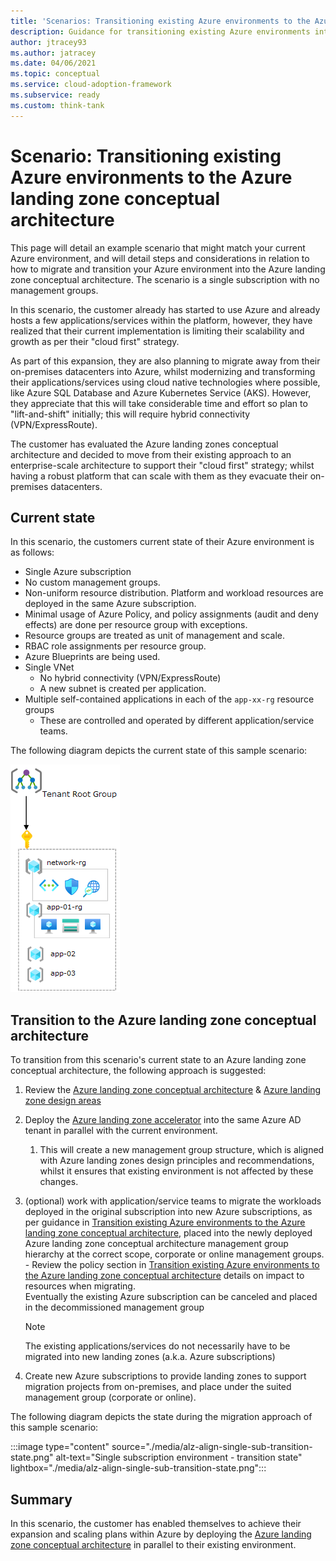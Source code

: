 ```yaml
---
title: 'Scenarios: Transitioning existing Azure environments to the Azure landing zone conceptual architecture'
description: Guidance for transitioning existing Azure environments into the Azure landing zone conceptual architecture
author: jtracey93
ms.author: jatracey
ms.date: 04/06/2021
ms.topic: conceptual
ms.service: cloud-adoption-framework
ms.subservice: ready
ms.custom: think-tank
---
```


<!-- docutune:casing resourceType resourceTypes resourceId resourceIds -->

# Scenario: Transitioning existing Azure environments to the Azure landing zone conceptual architecture

This page will detail an example scenario that might match your current Azure environment, and will detail steps and considerations in relation to how to migrate and transition your Azure environment into the Azure landing zone conceptual architecture. The scenario is a single subscription with no management groups.

<!-- ## Scenario 1: Single subscription with no management groups (Add this heading and change sub-headings to H3s when another example is added) -->

In this scenario, the customer already has started to use Azure and already hosts a few applications/services within the platform, however, they have realized that their current implementation is limiting their scalability and growth as per their "cloud first" strategy.

As part of this expansion, they are also planning to migrate away from their on-premises datacenters into Azure, whilst modernizing and transforming their applications/services using cloud native technologies where possible, like Azure SQL Database and Azure Kubernetes Service (AKS). However, they appreciate that this will take considerable time and effort so plan to "lift-and-shift" initially; this will require hybrid connectivity (VPN/ExpressRoute).

The customer has evaluated the Azure landing zones conceptual architecture and decided to move from their existing approach to an enterprise-scale architecture to support their "cloud first" strategy; whilst having a robust platform that can scale with them as they evacuate their on-premises datacenters.

## Current state

In this scenario, the customers current state of their Azure environment is as follows:

- Single Azure subscription
- No custom management groups.
- Non-uniform resource distribution. Platform and workload resources are deployed in the same Azure subscription.
- Minimal usage of Azure Policy, and policy assignments (audit and deny effects) are done per resource group with exceptions.
- Resource groups are treated as unit of management and scale.
- RBAC role assignments per resource group.
- Azure Blueprints are being used.
- Single VNet
  - No hybrid connectivity (VPN/ExpressRoute)
  - A new subnet is created per application.
- Multiple self-contained applications in each of the `app-xx-rg` resource groups
  - These are controlled and operated by different application/service teams.

The following diagram depicts the current state of this sample scenario:

![Single subscription environment](./media/alz-align-scenario-single-sub.png)

## Transition to the Azure landing zone conceptual architecture

To transition from this scenario's current state to an Azure landing zone conceptual architecture, the following approach is suggested:

1. Review the [Azure landing zone conceptual architecture](./index.md) & [Azure landing zone design areas](./design-areas.md)
2. Deploy the [Azure landing zone accelerator](./index.md#azure-landing-zone-accelerator) into the same Azure AD tenant in parallel with the current environment.
   1. This will create a new management group structure, which is aligned with Azure landing zones design principles and recommendations, whilst it ensures that existing environment is not affected by these changes.
3. (optional) work with application/service teams to migrate the workloads deployed in the original subscription into new Azure subscriptions, as per guidance in [Transition existing Azure environments to the Azure landing zone conceptual architecture](./../enterprise-scale/transition.md#moving-resources-in-azure), placed into the newly deployed Azure landing zone conceptual architecture management group hierarchy at the correct scope, corporate or online management groups. -  Review the policy section in [Transition existing Azure environments to the Azure landing zone conceptual architecture](./../enterprise-scale/transition.md#policy) details on impact to resources when migrating.\
   Eventually the existing Azure subscription can be canceled and placed in the decommissioned management group

   > [!NOTE]
   > The existing applications/services do not necessarily have to be migrated into new landing zones (a.k.a. Azure subscriptions)

4. Create new Azure subscriptions to provide landing zones to support migration projects from on-premises, and place under the suited management group (corporate or online).

The following diagram depicts the state during the migration approach of this sample scenario:

:::image type="content" source="./media/alz-align-single-sub-transition-state.png" alt-text="Single subscription environment - transition state" lightbox="./media/alz-align-single-sub-transition-state.png":::

## Summary

In this scenario, the customer has enabled themselves to achieve their expansion and scaling plans within Azure by deploying the [Azure landing zone conceptual architecture](./index.md#azure-landing-zone-conceptual-architecture) in parallel to their existing environment.
